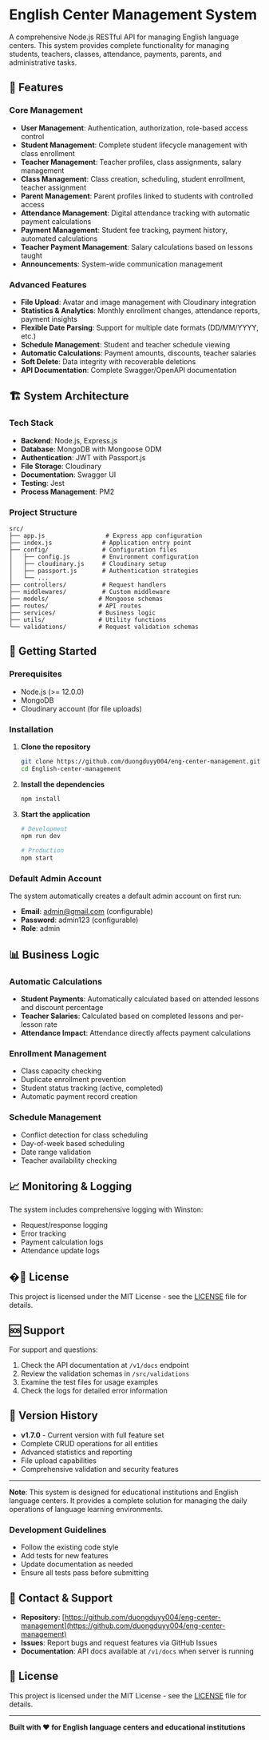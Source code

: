 # English Center Management System

A comprehensive Node.js RESTful API for managing English language centers. This system provides complete functionality for managing students, teachers, classes, attendance, payments, parents, and administrative tasks.

## 🌟 Features

### Core Management
- **User Management**: Authentication, authorization, role-based access control
- **Student Management**: Complete student lifecycle management with class enrollment
- **Teacher Management**: Teacher profiles, class assignments, salary management
- **Class Management**: Class creation, scheduling, student enrollment, teacher assignment
- **Parent Management**: Parent profiles linked to students with controlled access
- **Attendance Management**: Digital attendance tracking with automatic payment calculations
- **Payment Management**: Student fee tracking, payment history, automated calculations
- **Teacher Payment Management**: Salary calculations based on lessons taught
- **Announcements**: System-wide communication management

### Advanced Features
- **File Upload**: Avatar and image management with Cloudinary integration
- **Statistics & Analytics**: Monthly enrollment changes, attendance reports, payment insights
- **Flexible Date Parsing**: Support for multiple date formats (DD/MM/YYYY, etc.)
- **Schedule Management**: Student and teacher schedule viewing
- **Automatic Calculations**: Payment amounts, discounts, teacher salaries
- **Soft Delete**: Data integrity with recoverable deletions
- **API Documentation**: Complete Swagger/OpenAPI documentation

## 🏗️ System Architecture

### Tech Stack
- **Backend**: Node.js, Express.js
- **Database**: MongoDB with Mongoose ODM
- **Authentication**: JWT with Passport.js
- **File Storage**: Cloudinary
- **Documentation**: Swagger UI
- **Testing**: Jest
- **Process Management**: PM2

### Project Structure
```
src/
├── app.js                 # Express app configuration
├── index.js              # Application entry point
├── config/               # Configuration files
│   ├── config.js         # Environment configuration
│   ├── cloudinary.js     # Cloudinary setup
│   ├── passport.js       # Authentication strategies
│   └── ...
├── controllers/          # Request handlers
├── middlewares/          # Custom middleware
├── models/              # Mongoose schemas
├── routes/              # API routes
├── services/            # Business logic
├── utils/               # Utility functions
└── validations/         # Request validation schemas
```

## 🚀 Getting Started

### Prerequisites
- Node.js (>= 12.0.0)
- MongoDB
- Cloudinary account (for file uploads)

### Installation

1. **Clone the repository**
   ```bash
   git clone https://github.com/duongduyy004/eng-center-management.git
   cd English-center-management
   ```

2. **Install the dependencies**
   ```bash
   npm install
   ```

3. **Start the application**
   ```bash
   # Development
   npm run dev
   
   # Production
   npm start
   ```

### Default Admin Account
The system automatically creates a default admin account on first run:
- **Email**: admin@gmail.com (configurable)
- **Password**: admin123 (configurable)
- **Role**: admin

## 📊 Business Logic

### Automatic Calculations
- **Student Payments**: Automatically calculated based on attended lessons and discount percentage
- **Teacher Salaries**: Calculated based on completed lessons and per-lesson rate
- **Attendance Impact**: Attendance directly affects payment calculations

### Enrollment Management
- Class capacity checking
- Duplicate enrollment prevention
- Student status tracking (active, completed)
- Automatic payment record creation

### Schedule Management
- Conflict detection for class scheduling
- Day-of-week based scheduling
- Date range validation
- Teacher availability checking

## 📈 Monitoring & Logging

The system includes comprehensive logging with Winston:
- Request/response logging
- Error tracking
- Payment calculation logs
- Attendance update logs

## �📝 License

This project is licensed under the MIT License - see the [LICENSE](LICENSE) file for details.

## 🆘 Support

For support and questions:
1. Check the API documentation at `/v1/docs` endpoint
2. Review the validation schemas in `/src/validations`
3. Examine the test files for usage examples
4. Check the logs for detailed error information

## 🔄 Version History

- **v1.7.0** - Current version with full feature set
- Complete CRUD operations for all entities
- Advanced statistics and reporting
- File upload capabilities
- Comprehensive validation and security features

---

**Note**: This system is designed for educational institutions and English language centers. It provides a complete solution for managing the daily operations of language learning environments.

### Development Guidelines
- Follow the existing code style
- Add tests for new features
- Update documentation as needed
- Ensure all tests pass before submitting

## 📧 Contact & Support

- **Repository**: [https://github.com/duongduyy004/eng-center-management](https://github.com/duongduyy004/eng-center-management)
- **Issues**: Report bugs and request features via GitHub Issues
- **Documentation**: API docs available at `/v1/docs` when server is running

## 📄 License

This project is licensed under the MIT License - see the [LICENSE](LICENSE) file for details.

---

**Built with ❤️ for English language centers and educational institutions**
